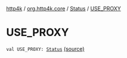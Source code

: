 [http4k](../../index.md) / [org.http4k.core](../index.md) / [Status](index.md) / [USE_PROXY](./-u-s-e_-p-r-o-x-y.md)

# USE_PROXY

`val USE_PROXY: `[`Status`](index.md) [(source)](https://github.com/http4k/http4k/blob/master/http4k-core/src/main/kotlin/org/http4k/core/Status.kt#L27)